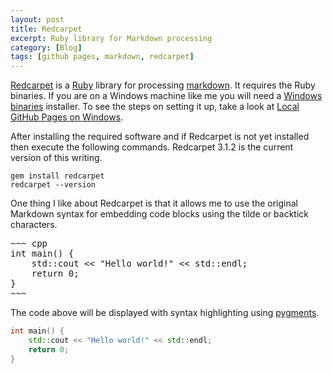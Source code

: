 ```yaml
---
layout: post
title: Redcarpet
excerpt: Ruby library for Markdown processing
category: [Blog]
tags: [github pages, markdown, redcarpet]
---
```


[Redcarpet] is a [Ruby] library for processing [markdown].
It requires the Ruby binaries.
If you are on a Windows machine like me you will need a [Windows binaries] installer.
To see the steps on setting it up, take a look at [Local GitHub Pages on Windows](/blog/2014/11/05/github-pages.html).

After installing the required software and if Redcarpet is not yet installed then execute the following commands.
Redcarpet 3.1.2 is the current version of this writing.

~~~
gem install redcarpet
redcarpet --version
~~~

One thing I like about Redcarpet is that it allows me to use the original Markdown syntax for embedding code blocks using the tilde or backtick characters.

<div class="highlight"><pre>
~~~ cpp
int main() {
    std::cout << "Hello world!" << std::endl;
    return 0;
}
~~~
</pre></div>

The code above will be displayed with syntax highlighting using [pygments].

~~~ cpp
int main() {
    std::cout << "Hello world!" << std::endl;
    return 0;
}
~~~



[Ruby]: http://www.ruby-lang.org "Ruby Programming Language"
[Windows binaries]: http://rubyinstaller.org/ "Ruby Installer for Windows"
[Redcarpet]: https://github.com/vmg/redcarpet
[markdown]: http://daringfireball.net/projects/markdown/ "Markdown"
[pygments]: http://pygments.org/
